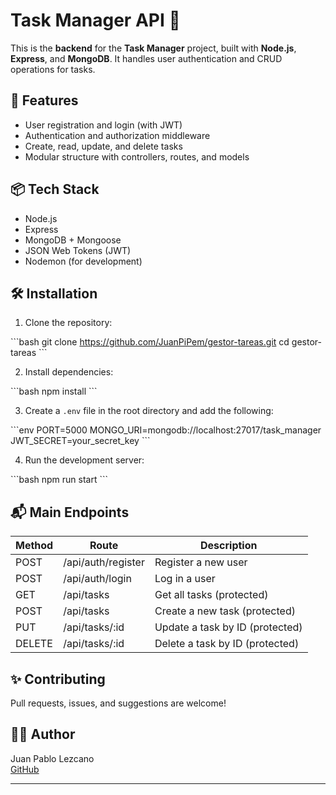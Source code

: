 # Task Manager API 📝

This is the **backend** for the **Task Manager** project, built with **Node.js**, **Express**, and **MongoDB**. It handles user authentication and CRUD operations for tasks.

## 🚀 Features

- User registration and login (with JWT)
- Authentication and authorization middleware
- Create, read, update, and delete tasks
- Modular structure with controllers, routes, and models

## 📦 Tech Stack

- Node.js
- Express
- MongoDB + Mongoose
- JSON Web Tokens (JWT)
- Nodemon (for development)

## 🛠️ Installation

1. Clone the repository:

\`\`\`bash
git clone https://github.com/JuanPiPem/gestor-tareas.git
cd gestor-tareas
\`\`\`

2. Install dependencies:

\`\`\`bash
npm install
\`\`\`

3. Create a `.env` file in the root directory and add the following:

\`\`\`env
PORT=5000
MONGO_URI=mongodb://localhost:27017/task_manager
JWT_SECRET=your_secret_key
\`\`\`

4. Run the development server:

\`\`\`bash
npm run start
\`\`\`

## 📬 Main Endpoints

| Method | Route              | Description                     |
| ------ | ------------------ | ------------------------------- |
| POST   | /api/auth/register | Register a new user             |
| POST   | /api/auth/login    | Log in a user                   |
| GET    | /api/tasks         | Get all tasks (protected)       |
| POST   | /api/tasks         | Create a new task (protected)   |
| PUT    | /api/tasks/:id     | Update a task by ID (protected) |
| DELETE | /api/tasks/:id     | Delete a task by ID (protected) |

## ✨ Contributing

Pull requests, issues, and suggestions are welcome!

## 🧑‍💻 Author

Juan Pablo Lezcano  
[GitHub](https://github.com/JuanPiPem)

---
